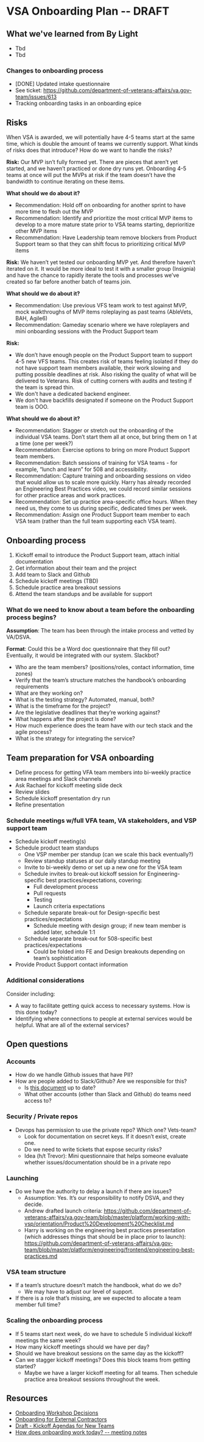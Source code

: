 # VSA Onboarding Plan -- DRAFT

## What we've learned from By Light
* Tbd
* Tbd

### Changes to onboarding process
* [DONE] Updated intake questionnaire
* See ticket: https://github.com/department-of-veterans-affairs/va.gov-team/issues/613
* Tracking onboarding tasks in an onboarding epice


## Risks
When VSA is awarded, we will potentially have 4-5 teams start at the same time, which is double the amount of teams we currently support. What kinds of risks does that introduce? How do we want to handle the risks?

**Risk:** 
Our MVP isn’t fully formed yet. There are pieces that aren’t yet started, and we haven’t practiced or done dry runs yet. Onboarding 4-5 teams at once will put the MVPs at risk if the team doesn’t have the bandwidth to continue iterating on these items.

**What should we do about it?**

- Recommendation: Hold off on onboarding for another sprint to have more time to flesh out the MVP
- Recommendation: Identify and prioritize the most critical MVP items to develop to a more mature state prior to VSA teams starting, deprioritize other MVP items
- Recommendation: Have Leadership team remove blockers from Product Support team so that they can shift focus to prioritizing critical MVP items

**Risk:** We haven’t yet tested our onboarding MVP yet. And therefore haven’t iterated on it. It would be more ideal to test it with a smaller group (Insignia) and have the chance to rapidly iterate the tools and processes we’ve created so far before another batch of teams join.

**What should we do about it?**
- Recommendation: Use previous VFS team work to test against MVP, mock walkthroughs of MVP items roleplaying as past teams (AbleVets, BAH, Agile6)
- Recommendation: Gameday scenario where we have roleplayers and mini onboarding sessions with the Product Support team

**Risk:** 
* We don’t have enough people on the Product Support team to support 4-5 new VFS teams. This creates risk of teams feeling isolated if they do not have support team members available, their work slowing and putting possible deadlines at risk. Also risking the quality of what will be delivered to Veterans. Risk of cutting corners with audits and testing if the team is spread thin.
* We don't have a dedicated backend engineer.
* We don't have backfills designated if someone on the Product Support team is OOO.

**What should we do about it?**
- Recommendation: Stagger or stretch out the onboarding of the individual VSA teams. Don’t start them all at once, but bring them on 1 at a time (one per week?)
- Recommendation: Exercise options to bring on more Product Support team members.  
- Recommendation: Batch sessions of training for VSA teams - for example, “lunch and learn” for 508 and accessibility.
- Recommendation: Capture training and onboarding sessions on video that would allow us to scale more quickly. Harry has already recorded an Engineering Best Practices video, we could record similar sessions for other practice areas and work practices.
- Recommendation: Set up practice area-specific office hours. When they need us, they come to us during specific, dedicated times per week.
- Recommendation: Assign one Product Support team member to each VSA team (rather than the full team supporting each VSA team).

## Onboarding process
1. Kickoff email to introduce the Product Support team, attach initial documentation
1. Get information about their team and the project
1. Add team to Slack and Github
1. Schedule kickoff meetings (TBD)
1. Schedule practice area breakout sessions
1. Attend the team standups and be available for support

### What do we need to know about a team before the onboarding process begins?

**Assumption**: The team has been through the intake process and vetted by VA/DSVA.

**Format**: Could this be a Word doc questionnaire that they fill out? Eventually, it would be integrated with our system. Slackbot?

* Who are the team members? (positions/roles, contact information, time zones)
* Verify that the team’s structure matches the handbook’s onboarding requirements
* What are they working on?
* What is the testing strategy? Automated, manual, both?
* What is the timeframe for the project? 
* Are the legislative deadlines that they’re working against?
* What happens after the project is done?
* How much experience does the team have with our tech stack and the agile process?
* What is the strategy for integrating the service?

## Team preparation for VSA onboarding
* Define process for getting VFA team members into bi-weekly practice area meetings and Slack channels
* Ask Rachael for kickoff meeting slide deck
* Review slides
* Schedule kickoff presentation dry run
* Refine presentation

### Schedule meetings w/full VFA team, VA stakeholders, and VSP support team
* Schedule kickoff meeting(s)
* Schedule product team standups
   * One VSP member per standup (can we scale this back eventually?)
   * Review standup statuses at our daily standup meeting
   * Invite to bi-weekly demo or set up a new one for the VSA team
   * Schedule invites to break-out kickoff session for Engineering-specific best practices/expectations, covering:
      * Full development process
      * Pull requests
      * Testing
      * Launch criteria expectations
   * Schedule separate break-out for Design-specific best practices/expectations
      * Schedule meeting with design group; if new team member is added later, schedule 1:1
   *  Schedule separate break-out for 508-specific best practices/expectations
      * Could be folded into FE and Design breakouts depending on team’s sophistication
* Provide Product Support contact information

### Additional considerations
Consider including:
* A way to facilitate getting quick access to necessary systems. How is this done today?
* Identifying where connections to people at external services would be helpful. What are all of the external services?

## Open questions

### Accounts
* How do we handle Github issues that have PII?
* How are people added to Slack/Github? Are we responsible for this? 
   * Is [this document](https://github.com/department-of-veterans-affairs/va.gov-team-sensitive/blob/master/platform/engineering/internal-tools-access.md) up to date?
   * What other accounts (other than Slack and Github) do teams need access to?
   
### Security / Private repos
* Devops has permission to use the private repo? Which one? Vets-team?
   * Look for documentation on secret keys. If it doesn’t exist, create one. 
   * Do we need to write tickets that expose security risks?
   * Idea (h/t Trevor): Mini questionnaire that helps someone evaluate whether issues/documentation should be in a private repo
   
### Launching
* Do we have the authority to delay a launch if there are issues? 
   * Assumption: Yes. It’s our responsibility to notify DSVA, and they decide.
   * Andrew drafted launch criteria: https://github.com/department-of-veterans-affairs/va.gov-team/blob/master/platform/working-with-vsp/orientation/Product%20Development%20Checklist.md
   * Harry is working on the engineering best practices presentation (which addresses things that should be in place prior to launch): https://github.com/department-of-veterans-affairs/va.gov-team/blob/master/platform/engineering/frontend/engineering-best-practices.md
   
### VSA team structure
* If a team’s structure doesn’t match the handbook, what do we do?
   * We may have to adjust our level of support. 
* If there is a role that’s missing, are we expected to allocate a team member full time?

### Scaling the onboarding process
* If 5 teams start next week, do we have to schedule 5 individual kickoff meetings the same week?
* How many kickoff meetings should we have per day?
* Should we have breakout sessions on the same day as the kickoff?
* Can we stagger kickoff meetings? Does this block teams from getting started? 
   * Maybe we have a larger kickoff meeting for all teams. Then schedule practice area breakout sessions throughout the week.

## Resources
* [Onboarding Workshop Decisions](https://github.com/department-of-veterans-affairs/va.gov-team/blob/master/Platform/Teams/Product%20Support/Intake/June%202019%20MVP%20Workshop/decisions.md)
* [Onboarding for External Contractors](https://github.com/department-of-veterans-affairs/va.gov-team/tree/master/platform/working-with-vsp/orientation)
* [Draft - Kickoff Agendas for New Teams](https://github.com/department-of-veterans-affairs/va.gov-team/blob/master/Platform/Onboarding/New%20VFS%20Team%20Kickoff%20Template.md)
* [How does onboarding work today? -- meeting notes](https://github.com/department-of-veterans-affairs/va.gov-team/blob/master/Platform/Teams/Product%20Support/Intake/June%202019%20MVP%20Workshop/Running%20Notes.md)


